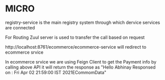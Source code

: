 # MICRO

registry-service  is the main registry system through which dervice services  are connected

For Routing Zuul server is used to transfer the call  based on request

http://localhost:8761/ecommerce/ecommerce-service   will redirect to ecommerce srvice



In ecommerce srvice we are using Feign Client to get the Payment info by calling above API it will return the response as "Hello Abhinay Responsed on : Fri Apr 02 21:59:00 IST 2021ECommomData"
